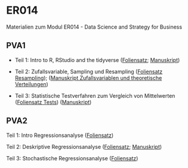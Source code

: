 # ER014
Materialien zum Modul ER014 - Data Science and Strategy for Business


## PVA1

* Teil 1: Intro to R, RStudio and the tidyverse ([Foliensatz](https://FFHS-EconomicResearch.github.io/ER014/Rmd/PVA1/01_Intro_R_tidy.html#1); [Manuskript](https://FFHS-EconomicResearch.github.io/ER014/Rmd/PVA1/01_DatenprojekteR.html#1))

* Teil 2: Zufallsvariable, Sampling und Resampling ([Foliensatz Resampling](https://FFHS-EconomicResearch.github.io/ER014/Rmd/PVA1/02_Sampling_slides.html)); ([Manuskript Zufallsvariablen und theoretische Verteilungen](https://FFHS-EconomicResearch.github.io/ER014/Rmd/PVA1/02_Zufallsvariablen.html))

* Teil 3: Statistische Testverfahren zum Vergleich von Mittelwerten ([Foliensatz Tests](https://FFHS-EconomicResearch.github.io/ER014/Rmd/PVA1/03_Testing_slides.html)) ([Manuskript](https://FFHS-EconomicResearch.github.io/ER014/Rmd/PVA1/03_Tests.html#1))

## PVA2

Teil 1: Intro Regressionsanalyse  ([Foliensatz](https://FFHS-EconomicResearch.github.io/ER014/Rmd/PVA2/01_IntroRegression_slides.html#1))

Teil 2: Deskriptive Regressionsanalyse  ([Foliensatz](https://FFHS-EconomicResearch.github.io/ER014/Rmd/PVA2/02_DescriptiveRegression.html#1); [Manuskript](https://FFHS-EconomicResearch.github.io/ER014/Rmd/PVA2/02_Intro_SimpleRegression.html))

Teil 3: Stochastische Regressionsanalyse  ([Foliensatz](https://FFHS-EconomicResearch.github.io/ER014/Rmd/PVA2/03_InferenceRegression_.html#1))
